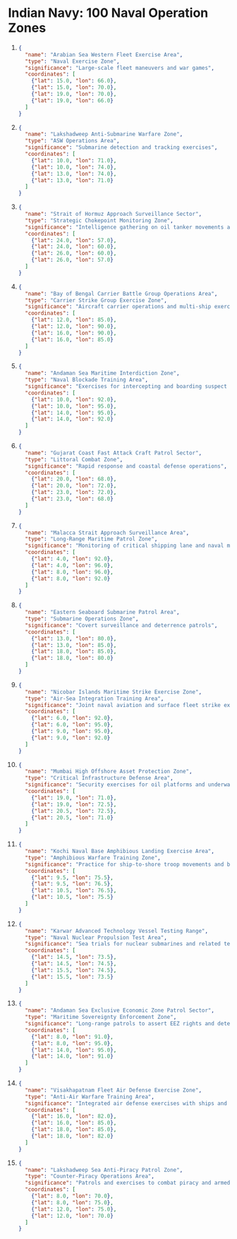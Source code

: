 # Indian Navy: 100 Naval Operation Zones

1. ```json
   {
     "name": "Arabian Sea Western Fleet Exercise Area",
     "type": "Naval Exercise Zone",
     "significance": "Large-scale fleet maneuvers and war games",
     "coordinates": [
       {"lat": 15.0, "lon": 66.0},
       {"lat": 15.0, "lon": 70.0},
       {"lat": 19.0, "lon": 70.0},
       {"lat": 19.0, "lon": 66.0}
     ]
   }
   ```

2. ```json
   {
     "name": "Lakshadweep Anti-Submarine Warfare Zone",
     "type": "ASW Operations Area",
     "significance": "Submarine detection and tracking exercises",
     "coordinates": [
       {"lat": 10.0, "lon": 71.0},
       {"lat": 10.0, "lon": 74.0},
       {"lat": 13.0, "lon": 74.0},
       {"lat": 13.0, "lon": 71.0}
     ]
   }
   ```

3. ```json
   {
     "name": "Strait of Hormuz Approach Surveillance Sector",
     "type": "Strategic Chokepoint Monitoring Zone",
     "significance": "Intelligence gathering on oil tanker movements and naval activities",
     "coordinates": [
       {"lat": 24.0, "lon": 57.0},
       {"lat": 24.0, "lon": 60.0},
       {"lat": 26.0, "lon": 60.0},
       {"lat": 26.0, "lon": 57.0}
     ]
   }
   ```

4. ```json
   {
     "name": "Bay of Bengal Carrier Battle Group Operations Area",
     "type": "Carrier Strike Group Exercise Zone",
     "significance": "Aircraft carrier operations and multi-ship exercises",
     "coordinates": [
       {"lat": 12.0, "lon": 85.0},
       {"lat": 12.0, "lon": 90.0},
       {"lat": 16.0, "lon": 90.0},
       {"lat": 16.0, "lon": 85.0}
     ]
   }
   ```

5. ```json
   {
     "name": "Andaman Sea Maritime Interdiction Zone",
     "type": "Naval Blockade Training Area",
     "significance": "Exercises for intercepting and boarding suspect vessels",
     "coordinates": [
       {"lat": 10.0, "lon": 92.0},
       {"lat": 10.0, "lon": 95.0},
       {"lat": 14.0, "lon": 95.0},
       {"lat": 14.0, "lon": 92.0}
     ]
   }
   ```

6. ```json
   {
     "name": "Gujarat Coast Fast Attack Craft Patrol Sector",
     "type": "Littoral Combat Zone",
     "significance": "Rapid response and coastal defense operations",
     "coordinates": [
       {"lat": 20.0, "lon": 68.0},
       {"lat": 20.0, "lon": 72.0},
       {"lat": 23.0, "lon": 72.0},
       {"lat": 23.0, "lon": 68.0}
     ]
   }
   ```

7. ```json
   {
     "name": "Malacca Strait Approach Surveillance Area",
     "type": "Long-Range Maritime Patrol Zone",
     "significance": "Monitoring of critical shipping lane and naval movements",
     "coordinates": [
       {"lat": 4.0, "lon": 92.0},
       {"lat": 4.0, "lon": 96.0},
       {"lat": 8.0, "lon": 96.0},
       {"lat": 8.0, "lon": 92.0}
     ]
   }
   ```

8. ```json
   {
     "name": "Eastern Seaboard Submarine Patrol Area",
     "type": "Submarine Operations Zone",
     "significance": "Covert surveillance and deterrence patrols",
     "coordinates": [
       {"lat": 13.0, "lon": 80.0},
       {"lat": 13.0, "lon": 85.0},
       {"lat": 18.0, "lon": 85.0},
       {"lat": 18.0, "lon": 80.0}
     ]
   }
   ```

9. ```json
   {
     "name": "Nicobar Islands Maritime Strike Exercise Zone",
     "type": "Air-Sea Integration Training Area",
     "significance": "Joint naval aviation and surface fleet strike exercises",
     "coordinates": [
       {"lat": 6.0, "lon": 92.0},
       {"lat": 6.0, "lon": 95.0},
       {"lat": 9.0, "lon": 95.0},
       {"lat": 9.0, "lon": 92.0}
     ]
   }
   ```

10. ```json
    {
      "name": "Mumbai High Offshore Asset Protection Zone",
      "type": "Critical Infrastructure Defense Area",
      "significance": "Security exercises for oil platforms and underwater pipelines",
      "coordinates": [
        {"lat": 19.0, "lon": 71.0},
        {"lat": 19.0, "lon": 72.5},
        {"lat": 20.5, "lon": 72.5},
        {"lat": 20.5, "lon": 71.0}
      ]
    }
    ```

11. ```json
    {
      "name": "Kochi Naval Base Amphibious Landing Exercise Area",
      "type": "Amphibious Warfare Training Zone",
      "significance": "Practice for ship-to-shore troop movements and beach assaults",
      "coordinates": [
        {"lat": 9.5, "lon": 75.5},
        {"lat": 9.5, "lon": 76.5},
        {"lat": 10.5, "lon": 76.5},
        {"lat": 10.5, "lon": 75.5}
      ]
    }
    ```

12. ```json
    {
      "name": "Karwar Advanced Technology Vessel Testing Range",
      "type": "Naval Nuclear Propulsion Test Area",
      "significance": "Sea trials for nuclear submarines and related technologies",
      "coordinates": [
        {"lat": 14.5, "lon": 73.5},
        {"lat": 14.5, "lon": 74.5},
        {"lat": 15.5, "lon": 74.5},
        {"lat": 15.5, "lon": 73.5}
      ]
    }
    ```

13. ```json
    {
      "name": "Andaman Sea Exclusive Economic Zone Patrol Sector",
      "type": "Maritime Sovereignty Enforcement Zone",
      "significance": "Long-range patrols to assert EEZ rights and deter incursions",
      "coordinates": [
        {"lat": 8.0, "lon": 91.0},
        {"lat": 8.0, "lon": 95.0},
        {"lat": 14.0, "lon": 95.0},
        {"lat": 14.0, "lon": 91.0}
      ]
    }
    ```

14. ```json
    {
      "name": "Visakhapatnam Fleet Air Defense Exercise Zone",
      "type": "Anti-Air Warfare Training Area",
      "significance": "Integrated air defense exercises with ships and aircraft",
      "coordinates": [
        {"lat": 16.0, "lon": 82.0},
        {"lat": 16.0, "lon": 85.0},
        {"lat": 18.0, "lon": 85.0},
        {"lat": 18.0, "lon": 82.0}
      ]
    }
    ```

15. ```json
    {
      "name": "Lakshadweep Sea Anti-Piracy Patrol Zone",
      "type": "Counter-Piracy Operations Area",
      "significance": "Patrols and exercises to combat piracy and armed robbery at sea",
      "coordinates": [
        {"lat": 8.0, "lon": 70.0},
        {"lat": 8.0, "lon": 75.0},
        {"lat": 12.0, "lon": 75.0},
        {"lat": 12.0, "lon": 70.0}
      ]
    }
    ```